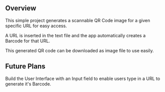 ## Overview

This simple project generates a scannable QR Code image for a given specific URL for easy access.

A URL is inserted in the text file and the app automatically creates a Barcode for that URL.

This generated QR code can be downloaded as image file to use easily.


## Future Plans

Build the User Interface with an Input field to enable users type in a URL to generate it's Barcode.
